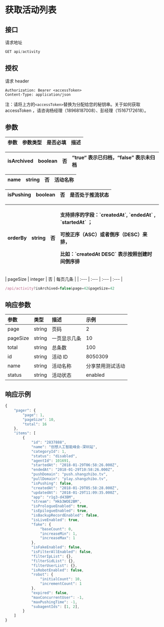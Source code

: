 # 获取活动列表

## 接口

请求地址

```javascript
GET api/activity
```

## 授权

请求 header

```http
Authorization: Bearer <accessToken>
Content-Type: application/json
```

注：请将上方的`<accessToken>`替换为分配给您的秘钥串。关于如何获取 accessToken ，请咨询杨经理（18968187008）、彭经理（15167172618）。

## 参数

| 参数 | 参数类型 | 是否必填 | 描述 |
| :--- | :--- | :--- | :--- |


| isArchived | boolean | 否 | “true“ 表示已归档，“false” 表示未归档 |
| :--- | :--- | :--- | :--- |


| name | string | 否 | 活动名称 |
| :--- | :--- | :--- | :--- |


| isPushing | boolean | 否 | 是否处于推流状态 |
| :--- | :--- | :--- | :--- |


<table>
  <thead>
    <tr>
      <th style="text-align:left">orderBy</th>
      <th style="text-align:left">string</th>
      <th style="text-align:left">&#x5426;</th>
      <th style="text-align:left">
        <p>&#x652F;&#x6301;&#x6392;&#x5E8F;&#x7684;&#x5B57;&#x6BB5;&#xFF1A;`createdAt`,
          `endedAt` , `startedAt` &#xFF1B;</p>
        <p>&#x53EF;&#x6309;&#x6B63;&#x5E8F;&#xFF08;ASC&#xFF09;&#x6216;&#x8005;&#x5012;&#x5E8F;&#xFF08;DESC&#xFF09;&#x6765;&#x6392;&#xFF0C;</p>
        <p>&#x6BD4;&#x5982;&#xFF1A;`createdAt DESC` &#x8868;&#x793A;&#x6309;&#x7167;&#x521B;&#x5EFA;&#x65F6;&#x95F4;&#x5012;&#x5E8F;&#x6392;</p>
      </th>
    </tr>
  </thead>
  <tbody></tbody>
</table>| pageSize | integer | 否 | 每页几条 |
| :--- | :--- | :--- | :--- |


```javascript
/api/activity?isArchived=false&page=42&pageSize=42
```

## 响应参数

| 参数 | 类型 | 描述 | 示例 |
| :--- | :--- | :--- | :--- |
| page | string | 页码 | 2 |
| pageSize | string | 一页显示几条 | 10 |
| total | string | 总条数 | 100 |
| id | string | 活动 ID | 8050309 |
| name | string | 活动名称 | 分享禁用测试活动 |
| status | string | 活动状态 | enabled |

## 响应示例

```javascript
{
    "pager": {
        "page": 1,
        "pageSize": 10,
        "total": 16
    },
    "items": [
        {
            "id": "2837888",
            "name": "创想人工智能峰会-深圳站",
            "categoryId": 1,
            "status": "disabled",
            "agentId": 101691,
            "startedAt": "2018-01-29T06:58:26.000Z",
            "endedAt": "2018-01-29T10:58:26.000Z",
            "pushDomain": "push.shangzhibo.tv",
            "pullDomain": "play.shangzhibo.tv",
            "isPushing": false,
            "createdAt": "2018-01-29T05:58:28.000Z",
            "updatedAt": "2018-01-29T11:09:35.000Z",
            "app": "r1g3-d43BM",
            "stream": "Hkb3WOE2BM",
            "isPrologueEnabled": true,
            "isEpilogueEnabled": true,
            "isBackupRecordEnabled": false,
            "isLiveEnabled": true,
            "fake": {
                "baseCount": 0,
                "increaseMin": 1,
                "increaseMax": 1
            },
            "isFakeEnabled": false,
            "isFilterAllEnabled": false,
            "filterIpList": {},
            "filterSidList": {},
            "filterUserList": {},
            "isRobotEnabled": false,
            "robot": {
                "initialCount": 10,
                "incrementCount": 1
            },
            "expired": false,
            "maxConcurrentUser": -1,
            "maxPushingTime": -1,
            "subagentIds": [1, 2],
        }
    ]
}
```

